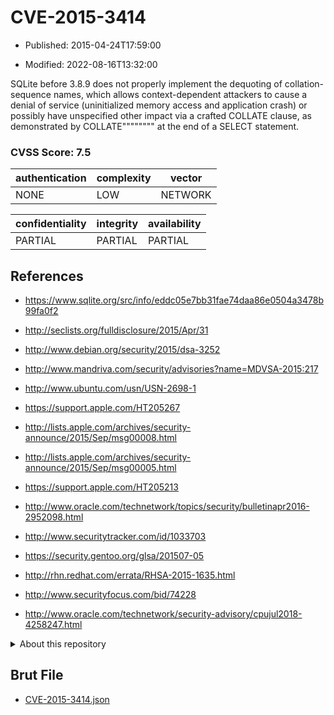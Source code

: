 # CVE-2015-3414

- Published: 2015-04-24T17:59:00

- Modified: 2022-08-16T13:32:00

SQLite before 3.8.9 does not properly implement the dequoting of collation-sequence names, which allows context-dependent attackers to cause a denial of service (uninitialized memory access and application crash) or possibly have unspecified other impact via a crafted COLLATE clause, as demonstrated by COLLATE"""""""" at the end of a SELECT statement.

### CVSS Score: **7.5**

| authentication | complexity | vector |
| --- | --- | --- |
| NONE | LOW | NETWORK |

| confidentiality | integrity | availability |
| --- | --- | --- |
| PARTIAL | PARTIAL | PARTIAL |

## References

* https://www.sqlite.org/src/info/eddc05e7bb31fae74daa86e0504a3478b99fa0f2

* http://seclists.org/fulldisclosure/2015/Apr/31

* http://www.debian.org/security/2015/dsa-3252

* http://www.mandriva.com/security/advisories?name=MDVSA-2015:217

* http://www.ubuntu.com/usn/USN-2698-1

* https://support.apple.com/HT205267

* http://lists.apple.com/archives/security-announce/2015/Sep/msg00008.html

* http://lists.apple.com/archives/security-announce/2015/Sep/msg00005.html

* https://support.apple.com/HT205213

* http://www.oracle.com/technetwork/topics/security/bulletinapr2016-2952098.html

* http://www.securitytracker.com/id/1033703

* https://security.gentoo.org/glsa/201507-05

* http://rhn.redhat.com/errata/RHSA-2015-1635.html

* http://www.securityfocus.com/bid/74228

* http://www.oracle.com/technetwork/security-advisory/cpujul2018-4258247.html

<details>
<summary>About this repository</summary> 

  This repository is part of the project [Live Hack CVE](https://github.com/Live-Hack-CVE). Main website can be found [www.live-hack.org](https://www.live-hack.org) 
  
  Made by [Sn0wAlice](https://github.com/Sn0wAlice) for the people that care about security and need to have a feed of the latest CVEs. Hope you enjoy it, don't forget to star the repo and follow me on [Twitter](https://twitter.com/Sn0wAlice) and [Github](https://github.com/Sn0wAlice). And that is my [personnal website](https://www.alice-snow.me/)

  - [Home Page](https://github.com/Live-Hack-CVE)
  - [Framework](https://github.com/Live-Hack-CVE/cve-framework)
  - [CVE database](https://github.com/Live-Hack-CVE/full_database)
  - [Changelog](https://github.com/Live-Hack-CVE/Changelog)
</details>

## Brut File

* [CVE-2015-3414.json](https://raw.githubusercontent.com/Live-Hack-CVE/full_database/main/cves/2015/CVE-2015-3414.json)

